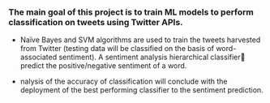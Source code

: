 ### The main goal of this project is to train ML models to perform classification on tweets using Twitter APIs. ###
- Naïve Bayes and SVM algorithms are used to train the tweets harvested from Twitter (testing data will be classified on the basis of word-associated sentiment). A sentiment analysis hierarchical classifier predict the  positive/negative sentiment of a word.

- nalysis of the accuracy of classification will conclude with the deployment of the best performing classifier to the sentiment prediction. 

